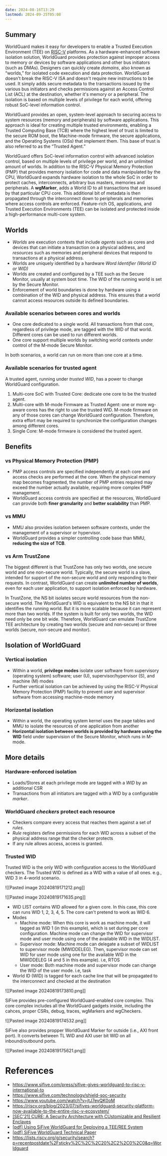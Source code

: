 ```yaml
---
date: 2024-08-16T13:29
lastmod: 2024-09-25T05:08
---
```


## Summary
WorldGuard makes it easy for developers to enable a Trusted Execution Environment (TEE) on [RISC-V](https://www.synopsys.com/glossary/what-is-risc-v.html) platforms. As a hardware-enhanced software isolation solution, WorldGuard provides protection against improper access to memory or devices by software applications and other bus initiators (such as DMAs). Designers can quickly create *domains*, also known as “worlds,” for isolated code execution and data protection. WorldGuard doesn't break the RISC-V ISA and doesn't require new instructions to be used. It simply adds secure metadata to the transactions issued by the various bus initiators and checks permissions against an Access Control List (ACL) at the destination, whether it's memory or a peripheral. The isolation is based on multiple levels of privilege for each world, offering robust SoC-level information control.

WorldGuard provides an open, system-level approach to securing access to system resources (memory and peripherals) by software applications. This approach is ideal for creating multiple trusted environments, enabling a Trusted Computing Base (TCB) where the highest level of trust is limited to the secure ROM boot, the Machine-mode firmware, the secure applications, and the Operating Systems (OSs) that implement them. This base of trust is also referred to as the “Trusted Agent.”

WorldGuard offers SoC-level information control with advanced isolation control, based on multiple levels of privilege per world, and an unlimited amount of worlds. In addition to the RISC-V Physical Memory Protection (PMP) that provides memory isolation for code and data manipulated by the CPU, WorldGuard expands hardware isolation to the whole SoC in order to protect caches, interconnects, arbitrary bus masters, memories and peripherals. A **wgMarker**, adds a World ID to all transactions that are issued by that particular CPU core. This additional bit of metadata is then propagated through the interconnect down to peripherals and memories where access controls are enforced. Feature-rich OS, applications, and Trusted Execution Environments (TEE) can be isolated and protected inside a high-performance multi-core system.

## Worlds
- *Worlds* are execution contexts that include *agents* such as cores and devices that can initiate a transaction on a physical address, and *resources* such as memories and peripheral devices that respond to transactions at a physical address.
- Worlds are uniquely identified by a hardware *Word Identifier (World ID or WID)*
- Worlds are created and configured by a TEE such as the Secure Monitor, usually at system boot time. The WID of the running world is set by the Secure Monitor.
- Enforcement of world boundaries is done by hardware using a combination of the WID and physical address. This ensures that a world cannot access resources outside its defined boundaries.

### Available scenarios between cores and worlds
- One core dedicated to a single world. All transactions from that core, regardless of privilege mode, are tagged with the WID of that world. Different cores can be used to run different worlds.
- One core support multiple worlds by switching world contexts under control of the M-mode Secure Monitor. 

In both scenarios, a world can run on more than one core at a time.

### Available scenarios for trusted agent
A trusted agent, running under *trusted WID*, has a power to change WorldGuard configuration.
1. Multi-core SoC with Trusted Core: dedicate one core to be the trusted agent. 
2. Multi-core with M-mode Firmware as Trusted Agent: one or more wg-aware cores has the right to use the trusted WID. M-mode firmware on any of those cores can change WorldGuard configuration. Therefore, extra effort may be required to synchronize the configuration changes among different cores.
3. Single Core: M-mode firmware is considered the trusted agent. 

## Benefits

### vs Physical Memory Protection (PMP)
- PMP access controls are specified independently at each core and access checks are performed at the core. When the physical memory map becomes fragmented, the number of PMP entries required may exceed the number actually available, requiring more complex PMP management.
- WorldGuard access controls are specified at the resources, WorldGuard can provide both **finer granularity** and **better scalability** than PMP.

### vs MMU
- MMU also provides isolation between software contexts, under the management of a supervisor or hypervisor.
- WorldGuard provides a simpler controlling code base than MMU, **reducing the size of TCB**.

### vs Arm TrustZone
The biggest different is that TrustZone has only two worlds, one secure world and one non-secure world. Typically, the secure world is a slave, intended for support of the non-secure world and only responding to their requests. In contrast, WorldGuard can create **unlimited number of worlds**, even for each user application, to support isolation enforced by hardware.

In TrustZone, the NS bit isolates secure world resources from the non-secure world. The WorldGuard's WID is equivalent to the NS bit in that it identifies the running world. But it is more scalable because it can represent more than two worlds. If the system is built for only two worlds, the WID need only be one bit wide. Therefore, WorldGuard can emulate TrustZone TEE architecture by creating two worlds (secure and non-secure) or three worlds (secure, non-secure and monitor). 


## Isolation of WorldGuard
### Vertical isolation
- Within a world, **privilege modes** isolate user software from supervisory (operating system) software; user (U), supervisor/hypervisor (S), and machine (M) modes
- Further vertical isolation can be achieved by using the RISC-V Physical Memory Protection (PMP) facility to prevent user and supervisor software from accessing machine-mode memory

### Horizontal isolation
- Within a world, the operating system kernel uses the page tables and MMU to isolate the resources of one application from another
- **Horizontal isolation between worlds is provided by hardware using the WID** field under supervision of the Secure Monitor, which runs in M-mode.


## More details

### Hardware-enforced isolation
- Loads/Stores at each privilege mode are tagged with a *WID* by an additional CSR
- Transactions from all initiators are tagged with a WID by a configurable *marker*.

### WorldGuard *checkers* protect each resource
- Checkers compare every access that reaches them against a set of *rules*.
- *Rule* registers define permissions for each WID across a subset of the physical address range that the checker protects
- If any rule allows access, access is granted.

### Trusted WID
Trusted WID is the only WID with configuration access to the WorldGuard checkers. The Trusted WID is defined as a WID with a value of all ones. e.g., WID 3 in 4-world scenario.


![[Pasted image 20240819171212.png]]

![[Pasted image 20240819171635.png]]
- WID LIST contains WID allowed for a given core. In this case, this core can runs WID 1, 2, 3, 4, 5. The core can't pretend to work as WID 6. 
- Modes
	- Machine mode: When this core is work as machine mode, it will tagged as WID 1 (in this example), which is set during per core configuration. Machine mode can change the WID for supervisor mode and user mode using one of the available WID in the WIDLIST.
	- Supervisor mode: Machine mode can delegate a subset of WIDLIST to supervisor mode (MWIDDELEG). Then, supervisor mode can set WID for user mode using one for the available WID in the MWIDDELEG (4 and 5 in this example). i.e, RTOS
	- User mode: Both machine mode and supervisor mode can change the WID of the user mode. i.e, task
- World ID (WID) is tagged for each cache line that will be propagated to the interconnect and checked at the destination

![[Pasted image 20240819173810.png]]

SiFive provides pre-configured WorldGuard-enabled core complex. This core complex includes all the WorldGuard gadgets inside, including the cahces, proper CSRs, debug, traces, wgMarkers and wgCheckers.

![[Pasted image 20240819174532.png]]

SiFive also provides propper WorldGuard Marker for outside (i.e., AXI front port).  It converts between TL WID and AXI user bit WID on all inbound/outbound ports. 

![[Pasted image 20240819175621.png]]




# References
- https://www.sifive.com/press/sifive-gives-worldguard-to-risc-v-international-to
- https://www.sifive.com/technology/shield-soc-security
- https://www.youtube.com/watch?v=jtJ7eyQK0oM
- https://riscv.org/blog/2023/07/sifives-worldguard-security-platform-now-available-to-the-entire-risc-v-ecosystem/
- [[SEC'21] CURE: A Security Architecture with CUstomizable and Resilient Enclaves](https://www.usenix.org/conference/usenixsecurity21/presentation/bahmani)
- [[pdf] Using SiFive WorldGuard for Deploying a TEE/REE System](https://sifive.cdn.prismic.io/sifive/a2a13237-aa42-480a-85e8-249ebb38490a_WorldGuard_TEE_REE_App_Note_v1.4.pdf)
- [[pdf] SiFive WorldGuard Technical Paper](https://sifive.cdn.prismic.io/sifive/31b03c05-70fa-4dd8-bb06-127fdb4ba85a_WorldGuard-Technical-Paper_v2.4.pdf)
- https://lists.riscv.org/g/security/search?p=recentpostdate%2Fsticky%2C%2C%2C20%2C2%2C0%2C0&q=Worldguard